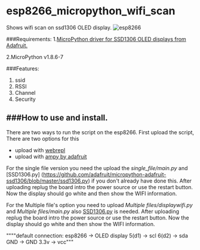 # esp8266_micropython_wifi_scan
Shows wifi scan on ssd1306 OLED display.
![esp8266](https://i.imgur.com/8HM1kYL.jpg "how it works")

###Requirements:
  1.[MicroPython driver for SSD1306 OLED displays from Adafruit.](https://github.com/adafruit/micropython-adafruit-ssd1306)

  2.MicroPython v1.8.6-7

###Features:
  1. ssid
  2. RSSI
  3. Channel
  4. Security

###How to use and install.
------
There are two ways to run the script on the esp8266.
 First upload the script, There are two options for this
 * upload with [webrepl](http://micropython.org/webrepl/?)
 * upload with [ampy by adafruit](https://github.com/adafruit/ampy)
    
For the single file version you need the upload the <i>single_file/main.py</i> and [SSD1306.py] (https://github.com/adafruit/micropython-adafruit-ssd1306/blob/master/ssd1306.py)
    if you don't already have done this. After uploading replug the board intro the
    power source or use the restart button. Now the display should go white and then show the WIFI information.

For the Multiple file's option you need to upload <i>Multiple files/displaywifi.py</i> and <i>Multiple files/main.py
</i> also [SSD1306.py](https://github.com/adafruit/micropython-adafruit-ssd1306/blob/master/ssd1306.py)
  is needed. After uploading replug the board intro the power source or use the restart button.
  Now the display should go white and then show the WIFI information.


""""default connection:
esp8266 -> OLED display
5(d1)   ->  scl
6(d2)   ->  sda
GND     ->  GND
3.3v    ->  vcc"""
